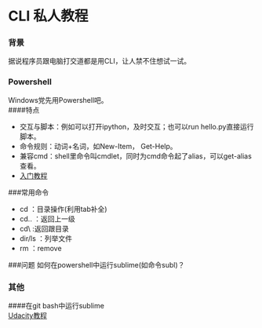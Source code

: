 # CLI 私人教程

### 背景
据说程序员跟电脑打交道都是用CLI，让人禁不住想试一试。

### Powershell
Windows党先用Powershell吧。   
####特点
- 交互与脚本：例如可以打开ipython，及时交互；也可以run hello.py直接运行脚本。
- 命令规则：动词+名词，如New-Item， Get-Help。
- 兼容cmd：shell里命令叫cmdlet，同时为cmd命令起了alias，可以get-alias查看。
- [入门教程](http://www.cnblogs.com/chsword/archive/2011/10/17/PowerShell_2.html)

###常用命令
- cd ：目录操作(利用tab补全)
- cd.. ：返回上一级
- cd\ :返回跟目录
- dir/ls ：列举文件
- rm ：remove

###问题
如何在powershell中运行sublime(如命令subl)？

### 其他
####在git bash中运行sublime  
[Udacity教程](https://www.udacity.com/wiki/ud775/sublime)
